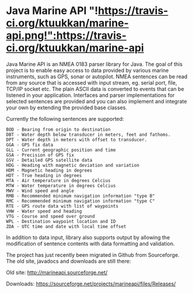 Java Marine API "!https://travis-ci.org/ktuukkan/marine-api.png!":https://travis-ci.org/ktuukkan/marine-api
===============

Java Marine API is an NMEA 0183 parser library for Java. The goal of this project is to enable easy access to data provided by various marine instruments, such as GPS, sonar or autopilot. NMEA sentences can be read from any source that is accessed with input stream, eg. serial port, file, TCP/IP socket etc. The plain ASCII data is converted to events that can be listened in your application. Interfaces and parser implementations for selected sentences are provided and you can also implement and integrate your own by extending the provided base classes.

Currently the following sentences are supported:

    BOD - Bearing from origin to destination
    DBT - Water depth below transducer in meters, feet and fathoms.
    DPT - Water depth in meters with offset to transducer.
    GGA - GPS fix data
    GLL - Current geographic position and time
    GSA - Precision of GPS fix
    GSV - Detailed GPS satellite data
    HDG - Heading with magnetic deviation and variation
    HDM - Magnetic heading in degrees
    HDT - True heading in degrees
    MTA - Air temperature in degrees Celcius
    MTW - Water temperature in degrees Celcius
    MWV - Wind speed and angle
    RMB - Recommended minimum navigation information "type B"
    RMC - Recommended minimum navigation information "type C"
    RTE - GPS route data with list of waypoints
    VHW - Water speed and heading
    VTG - Course and speed over ground
    WPL - Destination waypoint location and ID
    ZDA - UTC time and date with local time offset

In addition to data input, library also supports output by allowing the modification of sentence contents with data formatting and validation.

The project has just recently been migrated in Github from Sourceforge. The old site, javadocs and downloads are still there:

Old site:
http://marineapi.sourceforge.net/

Downloads:
https://sourceforge.net/projects/marineapi/files/Releases/
